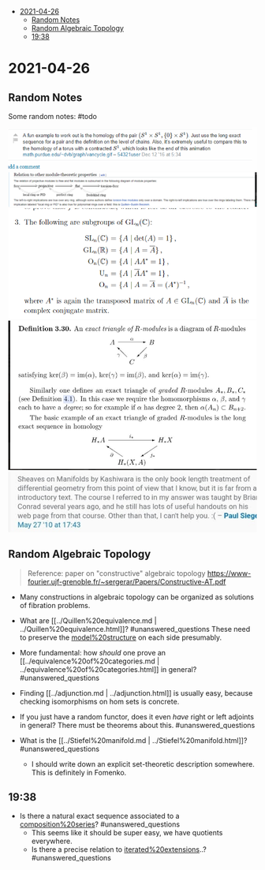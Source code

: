 -   [2021-04-26](#section)
    -   [Random Notes](#random-notes)
    -   [Random Algebraic Topology](#random-algebraic-topology)
    -   [19:38](#section-1)














2021-04-26
==========

Random Notes
------------

Some random notes: \#todo

![Working out relative homology, an example](_attachments/image_2021-04-25-01-52-05.png) ![Chain of implications for module properties](_attachments/image_2021-04-25-01-52-56.png) ![Definitions of common matrix groups](_attachments/image_2021-04-25-01-53-18.png) ![Good example of exact triangles](_attachments/image_2021-04-25-01-53-49.png) ![Manifolds from the sheaf perspective, a reference](_attachments/image_2021-04-25-01-54-21.png)

Random Algebraic Topology
-------------------------

> Reference: paper on "constructive" algebraic topology <https://www-fourier.ujf-grenoble.fr/~sergerar/Papers/Constructive-AT.pdf>

-   Many constructions in algebraic topology can be organized as solutions of fibration problems.

-   What are [[../Quillen%20equivalence.md | ../Quillen%20equivalence.html]]? \#unanswered_questions These need to preserve the [model%20structure](model%20structure) on each side presumably.

-   More fundamental: how *should* one prove an [[../equivalence%20of%20categories.md | ../equivalence%20of%20categories.html]] in general? \#unanswered_questions

-   Finding [[../adjunction.md | ../adjunction.html]] is usually easy, because checking isomorphisms on hom sets is concrete.

-   If you just have a random functor, does it even *have* right or left adjoints in general? There must be theorems about this. \#unanswered_questions

-   What is the [[../Stiefel%20manifold.md | ../Stiefel%20manifold.html]]? \#unanswered_questions

    -   I should write down an explicit set-theoretic description somewhere. This is definitely in Fomenko.

19:38
-----

-   Is there a natural exact sequence associated to a [composition%20series](composition%20series)? \#unanswered_questions
    -   This seems like it should be super easy, we have quotients everywhere.
    -   Is there a precise relation to [iterated%20extensions](iterated%20extensions)..? \#unanswered_questions
